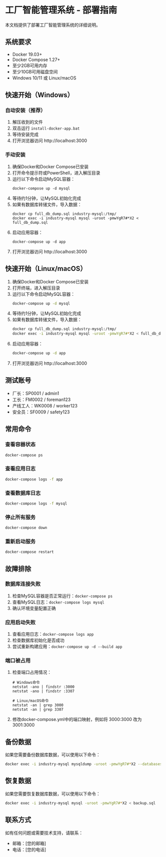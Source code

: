 # 工厂智能管理系统 - 部署指南

本文档提供了部署工厂智能管理系统的详细说明。

## 系统要求

- Docker 19.03+
- Docker Compose 1.27+
- 至少2GB可用内存
- 至少10GB可用磁盘空间
- Windows 10/11 或 Linux/macOS

## 快速开始（Windows）

### 自动安装（推荐）

1. 解压收到的文件
2. 双击运行 `install-docker-app.bat`
3. 等待安装完成
4. 打开浏览器访问 http://localhost:3000

### 手动安装

1. 确保Docker和Docker Compose已安装
2. 打开命令提示符或PowerShell，进入解压目录
3. 运行以下命令启动MySQL容器：
   ```
   docker-compose up -d mysql
   ```
4. 等待约1分钟，让MySQL初始化完成
5. 如果有数据库转储文件，导入数据：
   ```
   docker cp full_db_dump.sql industry-mysql:/tmp/
   docker exec -i industry-mysql mysql -uroot -pmwYgR7#*X2 < full_db_dump.sql
   ```
6. 启动应用容器：
   ```
   docker-compose up -d app
   ```
7. 打开浏览器访问 http://localhost:3000

## 快速开始（Linux/macOS）

1. 确保Docker和Docker Compose已安装
2. 打开终端，进入解压目录
3. 运行以下命令启动MySQL容器：
   ```bash
   docker-compose up -d mysql
   ```
4. 等待约1分钟，让MySQL初始化完成
5. 如果有数据库转储文件，导入数据：
   ```bash
   docker cp full_db_dump.sql industry-mysql:/tmp/
   docker exec -i industry-mysql mysql -uroot -pmwYgR7#*X2 < full_db_dump.sql
   ```
6. 启动应用容器：
   ```bash
   docker-compose up -d app
   ```
7. 打开浏览器访问 http://localhost:3000

## 测试账号

- 厂长：SP0001 / admin1
- 工长：FM0002 / foreman123
- 产线工人：WK0008 / worker123
- 安全员：SF0009 / safety123

## 常用命令

### 查看容器状态

```bash
docker-compose ps
```

### 查看应用日志

```bash
docker-compose logs -f app
```

### 查看数据库日志

```bash
docker-compose logs -f mysql
```

### 停止所有服务

```bash
docker-compose down
```

### 重新启动服务

```bash
docker-compose restart
```

## 故障排除

### 数据库连接失败

1. 检查MySQL容器是否正常运行：`docker-compose ps`
2. 查看MySQL日志：`docker-compose logs mysql`
3. 确认环境变量配置正确

### 应用启动失败

1. 查看应用日志：`docker-compose logs app`
2. 检查数据库初始化是否成功
3. 尝试重新构建应用：`docker-compose up -d --build app`

### 端口被占用

1. 检查端口占用情况：
   ```
   # Windows命令
   netstat -ano | findstr :3000
   netstat -ano | findstr :3307

   # Linux/macOS命令
   netstat -an | grep 3000
   netstat -an | grep 3307
   ```

2. 修改docker-compose.yml中的端口映射，例如将 3000:3000 改为 3001:3000

## 备份数据

如果您需要备份数据库数据，可以使用以下命令：

```bash
docker exec -i industry-mysql mysqldump -uroot -pmwYgR7#*X2 --databases industry_db > backup.sql
```

## 恢复数据

如果您需要恢复数据库数据，可以使用以下命令：

```bash
docker exec -i industry-mysql mysql -uroot -pmwYgR7#*X2 < backup.sql
```

## 联系方式

如有任何问题或需要技术支持，请联系：

- 邮箱：[您的邮箱]
- 电话：[您的电话]
